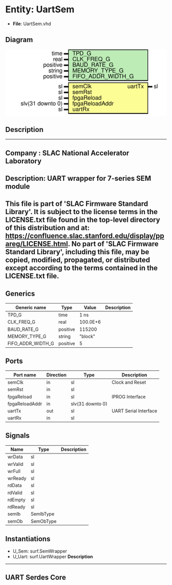 # Entity: UartSem

- **File**: UartSem.vhd
## Diagram

![Diagram](UartSem.svg "Diagram")
## Description

-----------------------------------------------------------------------------
 Company    : SLAC National Accelerator Laboratory
-----------------------------------------------------------------------------
 Description: UART wrapper for 7-series SEM module
-----------------------------------------------------------------------------
 This file is part of 'SLAC Firmware Standard Library'.
 It is subject to the license terms in the LICENSE.txt file found in the
 top-level directory of this distribution and at:
    https://confluence.slac.stanford.edu/display/ppareg/LICENSE.html.
 No part of 'SLAC Firmware Standard Library', including this file,
 may be copied, modified, propagated, or distributed except according to
 the terms contained in the LICENSE.txt file.
-----------------------------------------------------------------------------
## Generics

| Generic name      | Type     | Value    | Description |
| ----------------- | -------- | -------- | ----------- |
| TPD_G             | time     | 1 ns     |             |
| CLK_FREQ_G        | real     | 100.0E+6 |             |
| BAUD_RATE_G       | positive | 115200   |             |
| MEMORY_TYPE_G     | string   | "block"  |             |
| FIFO_ADDR_WIDTH_G | positive | 5        |             |
## Ports

| Port name      | Direction | Type             | Description           |
| -------------- | --------- | ---------------- | --------------------- |
| semClk         | in        | sl               | Clock and Reset       |
| semRst         | in        | sl               |                       |
| fpgaReload     | in        | sl               | IPROG Interface       |
| fpgaReloadAddr | in        | slv(31 downto 0) |                       |
| uartTx         | out       | sl               | UART Serial Interface |
| uartRx         | in        | sl               |                       |
## Signals

| Name    | Type      | Description |
| ------- | --------- | ----------- |
| wrData  | sl        |             |
| wrValid | sl        |             |
| wrFull  | sl        |             |
| wrReady | sl        |             |
| rdData  | sl        |             |
| rdValid | sl        |             |
| rdEmpty | sl        |             |
| rdReady | sl        |             |
| semIb   | SemIbType |             |
| semOb   | SemObType |             |
## Instantiations

- U_Sem: surf.SemWrapper
- U_Uart: surf.UartWrapper
**Description**
------------------
  UART Serdes Core
------------------

